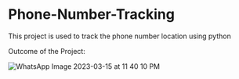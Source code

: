 # Phone-Number-Tracking
This project is used to track the phone number location using python

Outcome of the Project:

![WhatsApp Image 2023-03-15 at 11 40 10 PM](https://user-images.githubusercontent.com/84609791/225403696-ed8f17c5-80c9-4c01-8e25-82c59501187b.jpeg)


